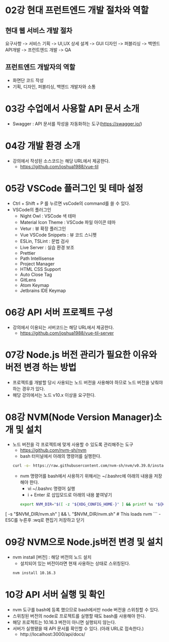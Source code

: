 # 02강 현대 프런트엔드 개발 절차와 역할
## 현대 웹 서비스 개발 절차
요구사항 -> 서비스 기획 -> UI,UX 상세 설계 -> GUI 디자인 -> 퍼블리싱 -> 백엔드 API개발 -> 프런트엔드 개발 -> QA

## 프런트엔드 개발자의 역할
- 화면단 코드 작성
- 기획, 디자인, 퍼블리싱, 백엔드 개발자와 소통

# 03강 수업에서 사용할 API 문서 소개
- Swagger :  API 문서를 작성을 자동화하는 도구(https://swagger.io/)

# 04강 개발 환경 소개
- 강의에서 작성된 소스코드는 해당 URL에서 제공한다.
    - https://github.com/joshua1988/vue-til

# 05강 VSCode 플러그인 및 테마 설정
- Ctrl + Shift + P 를 누르면 vsCode의 command를 쓸 수 있다.
- VSCode의 플러그인
    - Night Owl : VSCode 색 테마
    - Material Icon Theme : VSCode 파일 아이콘 테마
    - Vetur : 뷰 확장 플러그인
    - Vue VSCode Snippets : 뷰 코드 스니펫
    - ESLin, TSLint : 문법 검사
    - Live Server : 실습 환경 보조
    - Prettier
    - Path Intellisense
    - Project Manager
    - HTML CSS Support
    - Auto Close Tag
    - GitLens
    - Atom Keymap
    - Jetbrains IDE Keymap

# 06강 API 서버 프로젝트 구성
- 강의에서 이용되는 서버코드는 해당 URL에서 제공한다.
    - https://github.com/joshua1988/vue-til-server
    

# 07강 Node.js 버전 관리가 필요한 이유와 버전 변경 하는 방법
- 프로젝트를 개발할 당시 사용되는 노드 버전을 사용해야 하므로 노드 버전을 낮춰야하는 경우가 있다.
- 해당 강의에서는 노드 v10.x 이상을 요구한다.

# 08강 NVM(Node Version Manager)소개 및 설치
 - 노드 버전을 각 프로젝트에 맞게 사용할 수 있도록 관리해주는 도구
    - https://github.com/nvm-sh/nvm
    - bash 터미널에서 아래의 명령어를 실행한다.
    ```bash
    curl -o- https://raw.githubusercontent.com/nvm-sh/nvm/v0.39.0/install.sh | bash
    ```
    - nvm 명령어를 bash에서 사용하기 위해서는 ~/.bashrc에 아래의 내용을 저장해야 한다.
        - vi ~/.bashrc 명령어 실행
        - i + Enter 로 삽입모드로 아래의 내용 붙여넣기
        ```bash
        export NVM_DIR="$([ -z "${XDG_CONFIG_HOME-}" ] && printf %s "${HOME}/.nvm" || printf %s "${XDG_CONFIG_HOME}/nvm")"
[ -s "$NVM_DIR/nvm.sh" ] && \. "$NVM_DIR/nvm.sh" # This loads nvm
        ```
        - ESC를 누른후 :wq로 편집기 저장하고 닫기


# 09강 NVM으로 Node.js버전 변경 및 설치
- nvm install [버전] : 해당 버전의 노드 설치
    - 설치되어 있는 버전이라면 현재 사용하는 상태로 스위칭된다. 
    ```bash
    nvm install 10.16.3
    ```

# 10강 API 서버 실행 및 확인
- nvm 도구를 bash에 등록 했으므로 bash에서만 node 버전을 스위칭할 수 있다.
- 스위칭된 버전의 node로 프로젝트를 실행할 때도 bash를 사용해야 한다.
- 해당 프로젝트는 10.16.3 버전이 아니면 실행되지 않는다. 
- 서버가 실행됐을 때 API 문서를 확인할 수 있다. (아래 URL로 접속한다.)
    - http://localhost:3000/api/docs/